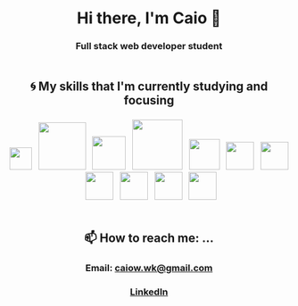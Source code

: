 # <div align=center>Hi there, I'm Caio 👋</div>
### <div align=center>Full stack web developer student</div><br/>


## <div align=center>:cyclone: My skills that I'm currently studying and focusing</div>
### <div align=center>  <img src='https://seeklogo.com/images/J/javascript-logo-8892AEFCAC-seeklogo.com.png' width='40' /> &nbsp;  <img src='https://d2eip9sf3oo6c2.cloudfront.net/tags/images/000/001/074/landscape/nextjs.png' width='85' /> &nbsp;  <img src='https://ddo0fzhfvians.cloudfront.net/uploads/icons/png/9818154791551942292-512.png' width='60' /> &nbsp;  <img src='https://cdn.worldvectorlogo.com/logos/redux-saga.svg' width='90' /> &nbsp;  <img src='https://seeklogo.com/images/R/react-logo-7B3CE81517-seeklogo.com.png' width='55' /> &nbsp;  <img src='https://raw.githubusercontent.com/styled-components/brand/master/styled-components.png' width='50' /> &nbsp;  <img src='https://seeklogo.com/images/N/nodejs-logo-FBE122E377-seeklogo.com.png' width='50' />  &nbsp;  <img src='https://seeklogo.com/images/N/nestjs-logo-09342F76C0-seeklogo.com.png' width='50' />  &nbsp; <img src='https://upload.wikimedia.org/wikipedia/commons/thumb/4/4c/Typescript_logo_2020.svg/512px-Typescript_logo_2020.svg.png' width='50' /> &nbsp;  <img src='https://www.iconfinder.com/data/icons/logos-brands-5/24/postgresql-512.png' width='50' />  &nbsp;  <img src='https://img.icons8.com/color/452/mongodb.png' width='50' /> </div><br/>


<!--
## <div align=center>🤔 I’m looking for help with ...</div>
### <div align=center></div><br/>
-->

## <div align=center>📫 How to reach me: ...</div>
### <div align=center>Email: caiow.wk@gmail.com</div>
### <div align=center>[LinkedIn](https://www.linkedin.com/in/kxk/)</div><br/>
